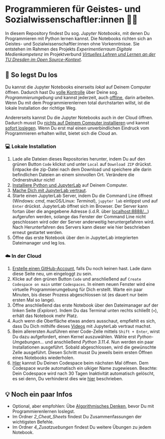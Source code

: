 # Programmieren für Geistes- und Sozialwissenschaftler:innen 🧑‍💻

In diesem Repository findest Du sog. *Jupyter Notebooks*, mit denen Du Programmieren mit Python lernen kannst. Die Notebooks richten sich an Geistes- und Sozialwissenschaftler:innen ohne Vorkenntnisse. Sie entstehen im Rahmen des Projekts *Experimentierraum Digitale Medienkompetenz* im Projektverbund [*Virtuelles Lehren und Lernen an der TU Dresden im Open Source-Kontext*](https://tu-dresden.de/gsw/virtuos).

## 🚀 So legst Du los

Du kannst die Jupyter Notebooks einerseits *lokal* auf Deinem Computer öffnen. Dadurch hast Du <u>volle Kontrolle</u> über Deine sog. *Programmierumgebung* und kannst jederzeit, auch <u>offline</u>, darin arbeiten. Wenn Du mit dem Programmierenlernen total durchstarten willst, ist die lokale Installation der richtige Weg. 

Andererseits kannst Du die Jupyter Notebooks auch in der Cloud öffnen. Dadurch musst Du <u>nichts auf Deinem Computer installieren</u> und kannst <u>sofort loslegen</u>. Wenn Du erst mal einen unverbindlichen Eindruck vom Programmieren erhalten willst, bietet sich die Cloud an.

### 💻 Lokale Installation

1. Lade alle Dateien dieses Repositories herunter, indem Du auf den grünen Button `Code` klickst und unter `Local` auf `Download ZIP` drückst. Entpacke die zip-Datei nach dem Download und speichere alle darin befindlichen Dateien an einem sinnvollen Ort. Verändere die Ordnerstruktur nicht!
2. [Installiere Python und JupyterLab](https://youtu.be/7kc7IjJ731g) auf Deinem Computer.
3. [Mache Dich mit JupyterLab vertraut](https://youtu.be/89L5voKplA4).
4. Starte einen JupyterLab Server, indem Du die Command Line öffnest (Windows: *cmd*, macOS/Linux: *Terminal*), `jupyter lab` eintippst und auf `Enter` drückst. JupyterLab öffnet sich im Browser. Der Server kann fortan über die angegebene Adresse (i.d.R. über [localhost:8888/...](http://localhost:8888/lab)) aufgerufen werden, solange das Fenster der Command Line nicht geschlossen wird oder der Server anderweitig heruntergefahren wird. Nach Herunterfahren des Servers kann dieser wie hier beschrieben erneut gestartet werden. 
5. Öffne das erste Notebook über den in JupyterLab integrierten Dateimanager und leg los.

### ☁️ In der Cloud

1. [Erstelle einen GitHub-Account](https://github.com/join), falls Du noch keinen hast. Lade dann diese Seite neu, um eingeloggt zu sein.
2. Klicke auf den grünen Button `Code` und anschließend auf `Create Codespace on main` unter `Codespaces`. In einem neuen Fenster wird eine virtuelle Programmierumgebung für Dich erstellt. Warte ein paar Minuten, bis dieser Prozess abgeschlossen ist (es dauert nur beim ersten Mal so lange).
3. Öffne anschließend das erste Notebook über den Dateimanager auf der linken Seite (*Explorer*). Indem Du das Terminal unten rechts schließt (`×`), erhält das Notebook mehr Platz. 
4. Auch wenn die Oberfläche etwas anders ausschaut, empfiehlt es sich, dass Du Dich mithilfe dieses [Videos](https://youtu.be/89L5voKplA4) mit JupyterLab vertraut machst. 
5. Beim allerersten Ausführen einer Code-Zelle mittels `Shift + Enter`, wirst Du dazu aufgefordert, einen Kernel auszuwählen. Wähle erst *Python-Umgebungen...* und anschließend *Python 3.11.4*. Nun werden ein paar Installationen ausgeführt. Sobald abgeschlossen, wird die gewünschte Zelle ausgeführt. Diesen Schritt musst Du jeweils beim ersten Öffnen eines Notebooks wiederholen.
6. [Hier](https://github.com/codespaces) kannst Du Deinen Codespace beim nächsten Mal öffnen. Dem Codespace wurde automatisch ein ulkiger Name zugewiesen. Beachte: Dein Codespace wird nach 30 Tagen Inaktivität automatisch gelöscht, es sei denn, Du verhinderst dies wie [hier](https://docs.github.com/de/codespaces/customizing-your-codespace/configuring-automatic-deletion-of-your-codespaces) beschrieben.


## 💡 Noch ein paar Infos

- Optional, aber empfohlen: Übe [Algorithmisches Denken](https://youtu.be/L_qV6G1WKoQ), bevor Du mit Programmierenlernen loslegst.
- Im Ordner *2_Cheat_Sheets* findest Du Zusammenfassungen der wichtigsten Befehle.
- Im Ordner *4_Zusatzuebungen* findest Du weitere Übungen zu jedem Notebook.
